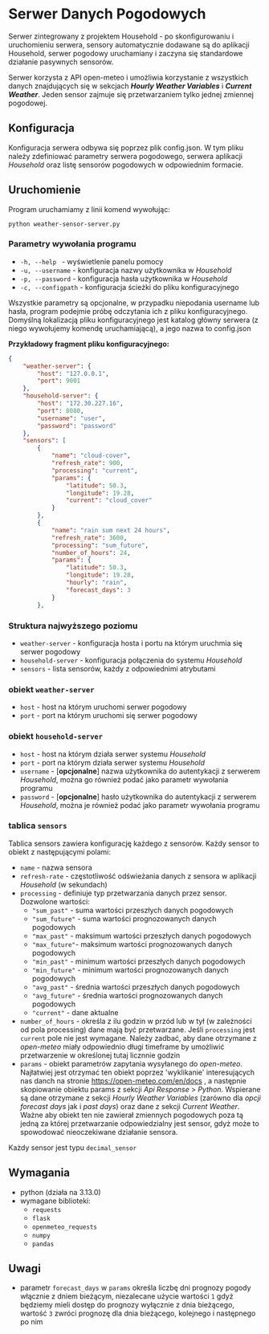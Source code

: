 # Serwer Danych Pogodowych

Serwer zintegrowany z projektem Household - po skonfigurowaniu i uruchomieniu serwera, sensory automatycznie dodawane są do aplikacji Household, serwer pogodowy uruchamiany i zaczyna się standardowe działanie pasywnych sensorów.

Serwer korzysta z API open-meteo i umożliwia korzystanie z wszystkich danych znajdujących się w sekcjach **_Hourly Weather Variables_** i **_Current Weather_**. Jeden sensor zajmuje się przetwarzaniem tylko jednej zmiennej pogodowej.

## Konfiguracja

Konfiguracja serwera odbywa się poprzez plik config.json. W tym pliku należy zdefiniować parametry serwera pogodowego, serwera aplikacji _Household_ oraz listę sensorów pogodowych w odpowiednim formacie.

## Uruchomienie

Program uruchamiamy z linii komend wywołując:

```
python weather-sensor-server.py
```

### Parametry wywołania programu

- `-h, --help ` - wyświetlenie panelu pomocy
- `-u, --username` - konfiguracja nazwy użytkownika w _Household_
- `-p, --password` - konfiguracja hasła użytkownika w _Household_
- `-c, --configpath` - konfiguracja ścieżki do pliku konfiguracyjnego

Wszystkie parametry są opcjonalne, w przypadku niepodania username lub hasła, program podejmie próbę odczytania ich z pliku konfiguracyjnego. Domyślną lokalizacją pliku konfiguracyjnego jest katalog główny serwera (z niego wywołujemy komendę uruchamiającą), a jego nazwa to config.json

**Przykładowy fragment pliku konfiguracyjnego:**

```json
{
    "weather-server": {
        "host": "127.0.0.1",
        "port": 9001
    },
    "household-server": {
        "host": "172.30.227.16",
        "port": 8080,
        "username": "user",
        "password": "password"
    },
    "sensors": [
        {
            "name": "cloud-cover",
            "refresh_rate": 900,
            "processing": "current",
            "params": {
                "latitude": 50.3,
                "longitude": 19.28,
                "current": "cloud_cover"
            }
        },
        {
            "name": "rain sum next 24 hours",
            "refresh_rate": 3600,
            "processing": "sum_future",
            "number_of_hours": 24,
            "params": {
                "latitude": 50.3,
                "longitude": 19.28,
                "hourly": "rain",
                "forecast_days": 3
            }
        },
```

### Struktura najwyższego poziomu

- `weather-server` - konfiguracja hosta i portu na którym uruchmia się serwer pogodowy
- `household-server` - konfiguracja połączenia do systemu _Household_
- `sensors` - lista sensorów, każdy z odpowiednimi atrybutami

### obiekt `weather-server`

- `host` - host na którym uruchomi serwer pogodowy
- `port` - port na którym uruchomi się serwer pogodowy

### obiekt `household-server`

- `host` - host na którym działa serwer systemu _Household_
- `port` - port na którym działa serwer systemu _Household_
- `username` - [**opcjonalne**] nazwa użytkownika do autentykacji z serwerem _Household_, można go również podać jako parametr wywołania programu
- `password` - [**opcjonalne**] hasło użytkownika do autentykacji z serwerem _Household_, można je również podać jako parametr wywołania programu

### tablica `sensors`

Tablica sensors zawiera konfigurację każdego z sensorów. Każdy sensor to obiekt z następującymi polami:

- `name` - nazwa sensora
- `refresh-rate` - częstotliwość odświeżania danych z sensora w aplikacji _Household_ (w sekundach)
- `processing` - definiuje typ przetwarzania danych przez sensor. Dozwolone wartości:
  - `"sum_past"` - suma wartości przeszłych danych pogodowych
  - `"sum_future"` - suma wartości prognozowanych danych pogodowych
  - `"max_past"` - maksimum wartości przeszłych danych pogodowych
  - `"max_future"`- maksimum wartości prognozowanych danych pogodowych
  - `"min_past"` - minimum wartości przeszłych danych pogodowych
  - `"min_future"` - minimum wartości prognozowanych danych pogodowych
  - `"avg_past"` - średnia wartości przeszłych danych pogodowych
  - `"avg_future"` - średnia wartości prognozowanych danych pogodowych
  - `"current"` - dane aktualne
- `number_of_hours` - określa z ilu godzin w przód lub w tył (w zależności od pola processing) dane mają być przetwarzane. Jeśli `processing` jest `current` pole nie jest wymagane. Należy zadbać, aby dane otrzymane z _open-meteo_ miały odpowiednio długi timeframe by umożliwić przetwarzenie w określonej tutaj licznnie godzin
- `params` - obiekt parametrów zapytania wysyłanego do _open-meteo_. Najłatwiej jest otrzymać ten obiekt poprzez 'wyklikanie' interesujących nas danch na stronie https://open-meteo.com/en/docs , a następnie skopiowanie obiektu params z sekcji _Api Response_ > _Python_. Wspierane są dane otrzymane z sekcji _Hourly Weather Variables_ (zarówno dla _opcji forecast days_ jak i _past days_) oraz dane z sekcji _Current Weather_. Ważne aby obiekt ten nie zawierał zmiennych pogodowych poza tą jedną za której przetwarzanie odpowiedzialny jest sensor, gdyż może to spowodować nieoczekiwane działanie sensora.

Każdy sensor jest typu `decimal_sensor`

## Wymagania

- python (działa na 3.13.0)
- wymagane biblioteki:
  - `requests`
  - `flask`
  - `openmeteo_requests`
  - `numpy`
  - `pandas`

## Uwagi

- parametr `forecast_days` w `params` określa liczbę dni prognozy pogody włącznie z dniem bieżącym, niezalecane użycie wartości `1` gdyż będziemy mieli dostęp do prognozy wyłącznie z dnia bieżącego, wartość `3` zwróci prognozę dla dnia bieżącego, kolejnego i następnego po nim
